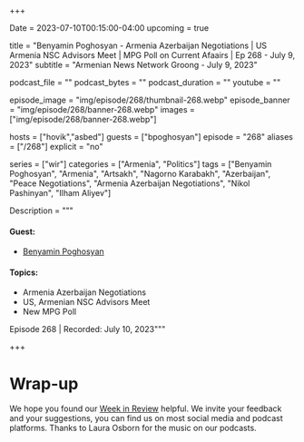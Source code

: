 +++

Date = 2023-07-10T00:15:00-04:00
upcoming = true

title = "Benyamin Poghosyan - Armenia Azerbaijan Negotiations | US Armenia NSC Advisors Meet | MPG Poll on Current Afaairs | Ep 268 - July 9, 2023"
subtitle = "Armenian News Network Groong - July 9, 2023"

podcast_file = ""
podcast_bytes = ""
podcast_duration = ""
youtube = ""

episode_image = "img/episode/268/thumbnail-268.webp"
episode_banner = "img/episode/268/banner-268.webp"
images = ["img/episode/268/banner-268.webp"]

hosts = ["hovik","asbed"]
guests = ["bpoghosyan"]
episode = "268"
aliases = ["/268"]
explicit = "no"

series = ["wir"]
categories = ["Armenia", "Politics"]
tags = ["Benyamin Poghosyan", "Armenia", "Artsakh", "Nagorno Karabakh", "Azerbaijan", "Peace Negotiations", "Armenia Azerbaijan Negotiations", "Nikol Pashinyan", "Ilham Aliyev"]

Description = """
#### Guest:
* [Benyamin Poghosyan](/guest/bpoghosyan)

#### Topics:
* Armenia Azerbaijan Negotiations
* US, Armenian NSC Advisors Meet
* New MPG Poll

Episode 268 | Recorded: July 10, 2023"""

+++



# Wrap-up

We hope you found our [Week in Review](/series/wir) helpful. We invite your feedback and your suggestions, you can find us on most social media and podcast platforms. Thanks to Laura Osborn for the music on our podcasts.

